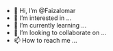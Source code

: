 - 👋 Hi, I’m @Faizalomar
- 👀 I’m interested in ...
- 🌱 I’m currently learning ...
- 💞️ I’m looking to collaborate on ...
- 📫 How to reach me ...

<!---
Faizalomar/Faizalomar is a ✨ special ✨ repository because its `README.md` (this file) appears on your GitHub profile.
You can click the Preview link to take a look at your changes.
--->
